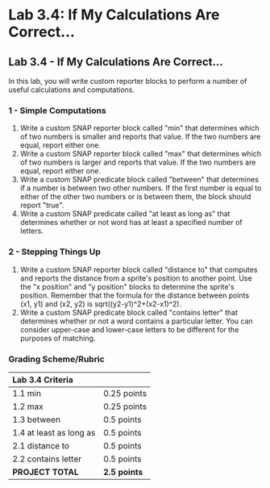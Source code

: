# Lab 3.4: If My Calculations Are Correct...

## Lab 3.4 - If My Calculations Are Correct...

In this lab, you will write custom reporter blocks to perform a number of useful calculations and computations.

### 1 - Simple Computations

1. Write a custom SNAP reporter block called "min" that determines which of two numbers is smaller and reports that value. If the two numbers are equal, report either one.
2. Write a custom SNAP reporter block called "max" that determines which of two numbers is larger and reports that value. If the two numbers are equal, report either one.
3. Write a custom SNAP predicate block called "between" that determines if a number is between two other numbers. If the first number is equal to either of the other two numbers or is between them, the block should report "true".
4. Write a custom SNAP predicate called "at least as long as" that determines whether or not word has at least a specified number of letters.

### 2 - Stepping Things Up

1. Write a custom SNAP reporter block called "distance to" that computes and reports the distance from a sprite's position to another point. Use the "x position" and "y position" blocks to determine the sprite's position. Remember that the formula for the distance between points \(x1, y1\) and \(x2, y2\) is sqrt\(\(y2-y1\)^2+\(x2-x1\)^2\).
2. Write a custom SNAP predicate block called "contains letter" that determines whether or not a word contains a particular letter. You can consider upper-case and lower-case letters to be different for the purposes of matching.

### Grading Scheme/Rubric

| **Lab 3.4 Criteria** |  |
| :--- | :--- |
| 1.1 min | 0.25 points |
| 1.2 max | 0.25 points |
| 1.3 between | 0.5 points |
| 1.4 at least as long as | 0.5 points |
| 2.1 distance to | 0.5 points |
| 2.2 contains letter | 0.5 points |
| **PROJECT TOTAL** | **2.5 points** |

